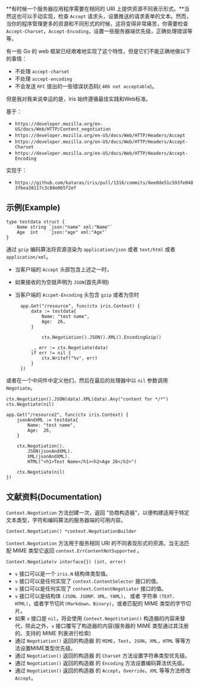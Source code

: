 **有时候一个服务器应用程序需要在相同的 URI 上提供资源不同表示形式。**当然这也可以手动实现，检查 `Accept` 请求头，设置推送的请求表单的文本。然而，当你的程序管理更多的资源和不同形式的时候，这将变得非常痛苦，你需要检查 `Accept-Charset`，`Accept-Encoding`，设置一些服务器端优先级，正确处理错误等等。

有一些 Go 的 web 框架已经艰难地实现了这个特性，但是它们不能正确地做以下的事情：
 
- 不处理 `accept-charset`
- 不处理 `accept-encoding`
- 不会发送 `RFC` 提出的一些错误状态码( `406 not acceptable`)。

但是我对我来说幸运的是，Iris 始终遵循最佳实践和Web标准。

基于：

- `https://developer.mozilla.org/en-US/docs/Web/HTTP/Content_negotiation`
- `https://developer.mozilla.org/en-US/docs/Web/HTTP/Headers/Accept`
- `https://developer.mozilla.org/en-US/docs/Web/HTTP/Headers/Accept-Charset`
- `https://developer.mozilla.org/en-US/docs/Web/HTTP/Headers/Accept-Encoding`

实现于：

- `https://github.com/kataras/iris/pull/1316/commits/8ee0de51c593fe0483fbea38117c3c88e065f2ef`

## 示例(Example)

	type testdata struct {
	    Name string `json:"name" xml:"Name"`
	    Age  int    `json:"age" xml:"Age"`
	}

通过 `gzip` 编码算法将资源渲染为 `application/json` 或者 `text/html` 或者 `application/xml`。

- 当客户端的 `Accept` 头部包含上述之一时，
- 如果接收的为空就声明为 `JSON`(首先声明)
- 当客户端的 `Accpet-Encoding` 头包含 `gzip` 或者为空时


		app.Get("/resource", func(ctx iris.Context) {
		    data := testdata{
		        Name: "test name",
		        Age:  26,
		    }
		
		        ctx.Negotiation().JSON().XML().EncodingGzip()
		
		    _, err := ctx.Negotiate(data)
		    if err != nil {
		        ctx.Writef("%v", err)
		    }
		})

或者在一个中间件中定义他们，然后在最后的处理器中以 `nil` 参数调用`Negotiate`。
	
	ctx.Negotiation().JSON(data).XML(data).Any("content for */*")
	ctx.Negotiate(nil) 

	app.Get("/resource2", func(ctx iris.Context) {
	    jsonAndXML := testdata{
	        Name: "test name",
	        Age:  26,
	    }
	
	    ctx.Negotiation().
	        JSON(jsonAndXML).
	        XML(jsonAndXML).
	        HTML("<h1>Test Name</h1><h2>Age 26</h2>")
	
	    ctx.Negotiate(nil)
	})

## 文献资料(Documentation)

`Context.Negotiotion` 方法创建一次，返回 "协商构造器"，以便构建适用于特定文本类型，字符和编码算法的服务器端的可用内容。

	Context.Negotiation() *context.NegotiationBuilder

`Context.Negotiotion`  方法用于服务相同 URI 的不同表现形式的资源。当无法匹配 MIME 类型它返回 `context.ErrContentNotSupported` 。

	Context.Negotiate(v interface{}) (int, error)

- `v` 接口可以是一个 `iris.N` 结构体类型值。
- `v` 接口可以是任何实现了 `context.ContentSelector` 接口的值。
- `v` 接口可以是任何实现了 `context.ContentNegotiator` 接口的值。
- `v` 接口可以是结构体 `(JSON、JSONP、XML、YAML)`， 或者 字符串 `(TEXT，HTML)`，或者字节切片`(Markdown，Binary)`，或者匹配的 MIME 类型的字节切片。
- 如果 `v` 接口是 `nil`，将会使用 `Context.Negotitation()` 构造器的内容来替代，除此之外，`v` 接口覆写了构造器的内容(服务器的 MIME 类型通过其注册的、支持的 MIME 列表进行检索)
- 通过 `Negotiation()` 返回的构造器 的 `MIME`，`Text`，`JSON`，`XML`，`HTML` 等等方法设置MIME类型优先级。
- 通过 `Negotiation()` 返回的构造器 的 `Charset` 方法设置字符串类型优先级。
- 通过 `Negotiation()` 返回的构造器 的 `Encoding` 方法设置编码算法优先级。
- 通过 `Negotiation()` 返回的构造器 的 `Accept`，`Override`，`XML` 等等方法修改 `Accept`。